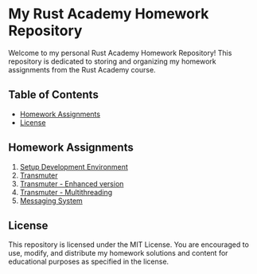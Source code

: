 # My Rust Academy Homework Repository

Welcome to my personal Rust Academy Homework Repository! This repository is dedicated to storing and organizing my homework assignments from the Rust Academy course.

## Table of Contents

- [Homework Assignments](#homework-assignments)
- [License](#license)

## Homework Assignments

1. [Setup Development Environment](hello_world/homework.md)
2. [Transmuter](transmuter/homework.md)
3. [Transmuter - Enhanced version](transmuter_upgrade/homework.md)
4. [Transmuter - Multithreading](transmuter_multithreading/homework.md)
5. [Messaging System](messaging-system/homework.md)

## License
This repository is licensed under the MIT License. You are encouraged to use, modify, and distribute my homework solutions and content for educational purposes as specified in the license.

